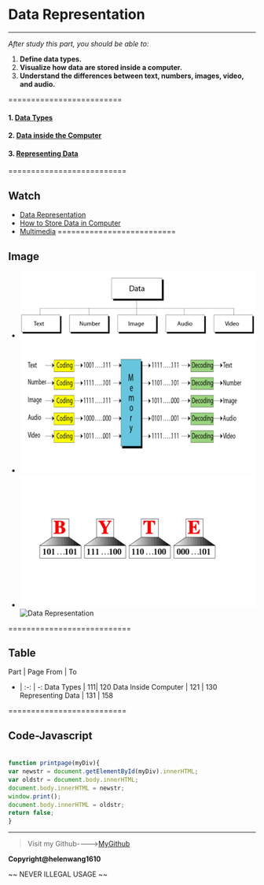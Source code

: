 
# **Data Representation**

--------------------------------------------------------------------


*After study this part, you should be able to:*

1. **Define data types.**
2. **Visualize how data are stored inside a computer.**
3. **Understand the differences between text, numbers, images, video, and audio.**

=========================


#### 1. [Data Types](DataTypes.md)

#### 2. [Data inside the Computer](DataInsidetheComputer.md)

#### 3. [Representing Data](RepresentingData.md)

==========================

## **Watch**

* [Data Representation](https://www.youtube.com/watch?v=aETnrd5ivJ4)
* [How to Store Data in Computer](https://www.youtube.com/watch?v=aETnrd5ivJ4)
* [Multimedia](https://www.youtube.com/watch?v=yku5GXPwa6Y)
==========================
## **Image**
+ ![Data Types](DataTypes.gif)
+ ![Data Inside Computer](DataInsideComputer.bmp)
+ ![Representing Data](RepresentingData.jpg)
 ![Data Representation](https://pic2.zhimg.com/v2-25a29cc8a386b650e52479dac5a2d043_xl.jpg)

===========================
## **Table**

Part | Page From | To 
- | :-: | -: 
Data Types | 111| 120
Data Inside Computer | 121 | 130
Representing Data | 131 | 158

==========================
## **Code-Javascript**

```javascript

function printpage(myDiv){    
var newstr = document.getElementById(myDiv).innerHTML;
var oldstr = document.body.innerHTML; 
document.body.innerHTML = newstr; 
window.print(); 
document.body.innerHTML = oldstr; 
return false; 
}
```


--------------------------------------------------------------------
>Visit my Github---->[MyGithub](https://github.com/helenwang1610)

**Copyright@helenwang1610**

~~ NEVER ILLEGAL USAGE ~~






